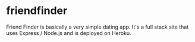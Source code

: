 # friendfinder
Friend Finder is basically a very simple dating app. It's a full stack site that uses Express / Node.js and is deployed on Heroku.
